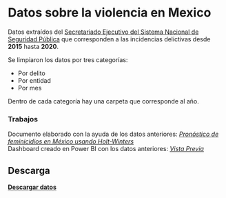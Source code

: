 # Datos sobre la violencia en Mexico

Datos extraídos del [Secretariado Ejecutivo del Sistema Nacional de Seguridad Pública](https://www.gob.mx/sesnsp) que corresponden a las incidencias delictivas desde **2015** hasta **2020**. 

Se limpiaron los datos por tres categorías:

* Por delito
* Por entidad
* Por mes

Dentro de cada categoría hay una carpeta que corresponde al año.

### Trabajos
Documento elaborado con la ayuda de los datos anteriores: [_Pronóstico de feminicidios en México usando Holt-Winters_](https://github.com/Cuadernin) \
Dashboard creado en Power BI con los datos anteriores: [_Vista Previa_](https://github.com/Cuadernin/Datos_violencia_Mexico/blob/main/Reporte_violencia/Vista%20previa/Reporte.MD)

## Descarga
**[Descargar datos](https://drive.google.com/file/d/1v9NT7TkK1SADmbwaWZDqKiWQ-Qg9Z3_e/view?usp=sharing)**


